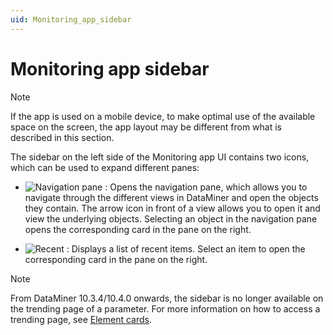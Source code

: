 ```yaml
---
uid: Monitoring_app_sidebar
---
```


# Monitoring app sidebar

> [!NOTE]
> If the app is used on a mobile device, to make optimal use of the available space on the screen, the app layout may be different from what is described in this section.

The sidebar on the left side of the Monitoring app UI contains two icons, which can be used to expand different panes:

- ![Navigation pane](~/user-guide/images/GettingStarted00026.jpg) : Opens the navigation pane, which allows you to navigate through the different views in DataMiner and open the objects they contain. The arrow icon in front of a view allows you to open it and view the underlying objects. Selecting an object in the navigation pane opens the corresponding card in the pane on the right.

- ![Recent](~/user-guide/images/MonitoringX_recent.png) : Displays a list of recent items. Select an item to open the corresponding card in the pane on the right.

> [!NOTE]
> From DataMiner 10.3.4/10.4.0 onwards, the sidebar is no longer available on the trending page of a parameter. For more information on how to access a trending page, see [Element cards](xref:Monitoring_app_card_pane#element-cards).
